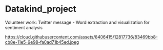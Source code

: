# Datakind_project
Volunteer work: Twitter message - Word extraction and visualization for sentiment analysis

https://cloud.githubusercontent.com/assets/8406415/12817736/83469bb8-cb8e-11e5-9e98-fa0ad71b45ed.jpeg
